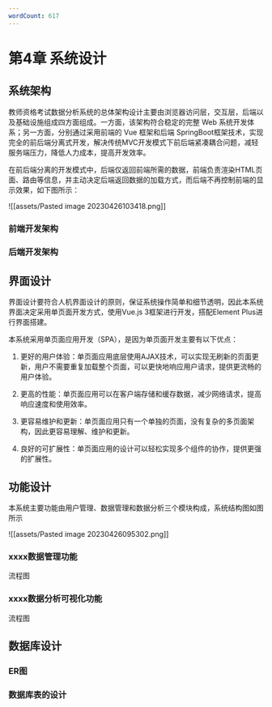 ```yaml
---
wordCount: 617
---
```


# 第4章 系统设计

## 系统架构

教师资格考试数据分析系统的总体架构设计主要由浏览器访问层，交互层，后端以及基础设施组成四方面组成。一方面，该架构符合稳定的完整 Web 系统开发体系；另一方面，分别通过采用前端的 Vue 框架和后端 SpringBoot框架技术，实现完全的前后端分离式开发，解决传统MVC开发模式下前后端紧凑耦合问题，减轻服务端压力，降低人力成本，提高开发效率。

在前后端分离的开发模式中，后端仅返回前端所需的数据，前端负责渲染HTML页面、路由等信息，并主动决定后端返回数据的加载方式，而后端不再控制前端的显示效果，如下图所示：

![[assets/Pasted image 20230426103418.png]]

### 前端开发架构



### 后端开发架构



## 界面设计

界面设计要符合人机界面设计的原则，保证系统操作简单和细节透明，因此本系统界面决定采用单页面开发方式，使用Vue.js 3框架进行开发，搭配Element Plus进行界面搭建。

本系统采用单页面应用开发（SPA），是因为单页面开发主要有以下优点：

1. 更好的用户体验：单页面应用底层使用AJAX技术，可以实现无刷新的页面更新，用户不需要重复加载整个页面，可以更快地响应用户请求，提供更流畅的用户体验。

2. 更高的性能：单页面应用可以在客户端存储和缓存数据，减少网络请求，提高响应速度和使用效率。

3. 更容易维护和更新：单页面应用只有一个单独的页面，没有复杂的多页面架构，因此更容易理解、维护和更新。

4. 良好的可扩展性：单页面应用的设计可以轻松实现多个组件的协作，提供更强的扩展性。

## 功能设计

本系统主要功能由用户管理、数据管理和数据分析三个模块构成，系统结构图如图所示

![[assets/Pasted image 20230426095302.png]]

### xxxx数据管理功能


流程图


### xxxx数据分析可视化功能


流程图



## 数据库设计

### ER图




### 数据库表的设计

